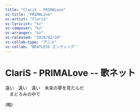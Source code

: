 ```yaml
---
title: "ClariS - PRIMALove"
vc-title: "PRIMALove"
vc-artist: "ClariS"
vc-lyricist: "kz"
vc-composer: "kz"
vc-arranger: "kz"
vc-released: "2018/02/28"
vc-collab-type: "アニメ"
vc-collab: "BEATLESS エンディング"
---
```

# ClariS - PRIMALove -- 歌ネット

遠い　遠い　遠い　未来の夢を見たんだ  
　まどろみの中で

  (略)
